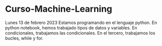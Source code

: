 # Curso-Machine-Learning
Lunes 13 de febrero 2023
Estamos programando en el lenguaje python. 
En python notebook, hemos trabajado tipos de datos y variables.
En condicionales, trabajamos las condicionales.
En el tercero, trabajamos los bucles, while y for.

